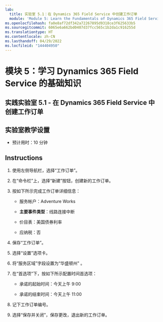 ```yaml
---
lab:
  title: 实验室 5.1：在 Dynamics 365 Field Service 中创建工作订单
  module: 'Module 5: Learn the Fundamentals of Dynamics 365 Field Service'
ms.openlocfilehash: fa0e8af72df342a72267895d9318ce3f625633b5
ms.sourcegitcommit: 6065e6a662bd0407d37fcc565c1b2da1c916255d
ms.translationtype: HT
ms.contentlocale: zh-CN
ms.lasthandoff: 04/29/2022
ms.locfileid: "144404950"
---
```

<a name="module-5-learn-the-fundamentals-of-dynamics-365-field-service"></a>模块 5：学习 Dynamics 365 Field Service 的基础知识
========================

## <a name="practice-lab-51---creating-work-orders-in-dynamics-365-field-service"></a>实践实验室 5.1 - 在 Dynamics 365 Field Service 中创建工作订单

## <a name="lab-setup"></a>实验室教学设置

  - 预计用时：10 分钟

## <a name="instructions"></a>Instructions

1. 使用左侧导航栏，选择“工作订单”。

2. 在“命令栏”上，选择“新建”按钮，创建新的工作订单。 

3. 按如下所示完成工作订单详细信息：

    - 服务帐户：Adventure Works

    - **主要事件类型**：线路连接中断

    - 价目表：美国债券利率

    - 应纳税：否

4. 保存“工作订单”。

4. 选择“设置”选项卡。

5. 将“服务区域”字段设置为“华盛顿州” 。 

6. 在“首选项”下，按如下所示配置时间首选项：

    - 承诺的起始时间：今天上午 9:00

    - 承诺的结束时间：今天上午 11:00

7. 记下工作订单编号。 

8. 选择“保存并关闭”，保存更改，退出新的工作订单。
